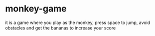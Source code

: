 # monkey-game
it is a game where you play as the monkey, press space to jump, avoid obstacles and get the bananas to increase your score
